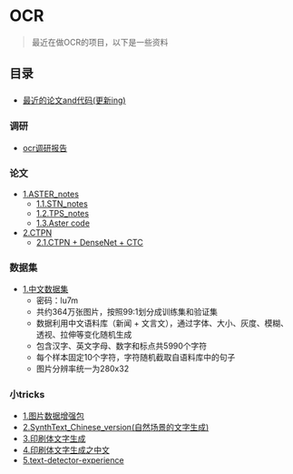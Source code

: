 # OCR
>最近在做OCR的项目，以下是一些资料
## 目录 
###
* [最近的论文and代码(更新ing)](https://github.com/hwalsuklee/awesome-deep-text-detection-recognition)
### 调研
* [ocr调研报告](./Documents/基于深度学习的场景文本识别调研.pptx)
### 论文
* [1.ASTER_notes](./Documents/ASTER_notes.pptx)
  * [1.1.STN_notes](./Documents/STN_notes.pdf)
  * [1.2.TPS_notes](./Documents/TPS_notes.docx)
  * [1.3.Aster code](https://github.com/bgshih/aster)
* [2.CTPN](https://github.com/eragonruan/text-detection-ctpn)
  * [2.1.CTPN + DenseNet + CTC](https://github.com/binaoye/chinese_ocr-master)
### 数据集
* [1.中文数据集](https://pan.baidu.com/s/1QkI7kjah8SPHwOQ40rS1Pw)
  * 密码：lu7m
  * 共约364万张图片，按照99:1划分成训练集和验证集
  * 数据利用中文语料库（新闻 + 文言文），通过字体、大小、灰度、模糊、透视、拉伸等变化随机生成
  * 包含汉字、英文字母、数字和标点共5990个字符
  * 每个样本固定10个字符，字符随机截取自语料库中的句子
  * 图片分辨率统一为280x32
### 小tricks
* [1.图片数据增强包](https://github.com/albu/albumentations)
* [2.SynthText_Chinese_version(自然场景的文字生成)](https://github.com/JarveeLee/SynthText_Chinese_version)
* [3.印刷体文字生成](https://github.com/Belval/TextRecognitionDataGenerator)
* [4.印刷体文字生成之中文](https://github.com/Sanster/text_renderer)
* [5.text-detector-experience](https://github.com/Yuanhang8605/pixel-anchor-link-and-text-detector-experience)
